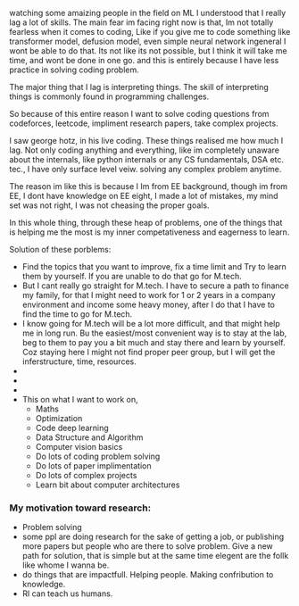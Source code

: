  watching some amaizing people in the field on ML I understood that I really lag a lot of skills. The main fear im facing right now is that, Im not totally fearless when it comes to coding, Like if you give me to code something like transformer model, defusion model, even simple neural network ingeneral I wont be able to do that. Its not like its not possible, but I think it will take me time, and wont be done in one go. and this is entirely because I have less practice in solving coding problem. 

 The major thing that I lag is interpreting things. The skill of interpreting things is commonly found in programming challenges. 


So because of this entire reason I want to solve coding questions from codeforces, leetcode, impliment research papers, take complex projects. 

I saw george hotz, in his live coding. These things realised me how much I lag. Not only coding anything and everything, like im completely unaware about the internals, like python internals or any CS fundamentals, DSA etc. tec., I have only surface level veiw. solving any complex problem anytime.

The reason im like this is because I Im from EE background, though im from EE, I dont have knowledge on EE eight, I made a lot of mistakes, my mind set was not right, I was not cheasing the proper goals.


In this whole thing, through these heap of problems, one of the things that is helping me the most is my inner competativeness and eagerness to learn.

Solution of these porblems:
- Find the topics that you want to improve, fix a time limit and Try to learn them by yourself. If you are unable to do that go for M.tech.
- But I cant really go straight for M.tech. I have to secure a path to finance my family, for that I might need to work for 1 or 2 years in a company environment and income some heavy money, after I do that I have to find the time to go for M.tech.
- I know going for M.tech will be a lot more difficult, and that might help me in long run. Bu the easiest/most convenient way is to stay at the lab, beg to them to pay you a bit much and stay there and learn by yourself. Coz staying here I might not find proper peer group, but I will get the inferstructure, time, resources.
-
-
-
- This on what I want to work on,
	- Maths
	- Optimization
	- Code deep learning
	- Data Structure and Algorithm
	- Computer vision basics
	- Do lots of coding problem solving
	- Do lots of paper implimentation
	- Do lots of complex projects
	- Learn bit about computer architectures


### My motivation toward research:
- Problem solving
- some ppl are doing research for the sake of getting a job, or publishing more 
papers but people who are there to solve problem. Give a new path for solution, 
that is simple but at the same time elegent are the follk like whome I wanna be. 
- do things that are impactfull. Helping people. Making confribution to knowledge.
- Rl can teach us humans.
